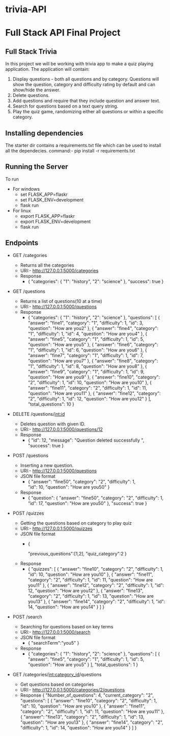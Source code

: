 # trivia-API

# Full Stack API Final Project

## Full Stack Trivia
In this project we will be working with trivia app to make a quiz playing application. The application will contain:

1) Display questions - both all questions and by category. Questions will show the question, category and difficulty rating by default and can show/hide the answer. 
2) Delete questions.
3) Add questions and require that they include question and answer text.
4) Search for questions based on a text query string.
5) Play the quiz game, randomizing either all questions or within a specific category. 

## Installing dependencies
The starter dir contains a requirements.txt file which can be used to install all the dependecies.
command:- pip install -r requirements.txt

## Running the Server
To run
* For windows
    * set FLASK_APP=flaskr
    * set FLASK_ENV=development
    * flask run
* For linux
    * export FLASK_APP=flaskr
    * export FLASK_ENV=development
    * flask run
    
## Endpoints
* GET /categories
    * Returns all the categories
    * URI:- http://127.0.0.1:5000/categories
    * Response
        * {
        "categories": {
            "1": "history",
            "2": "science"
            },
        "success": true
            }
            
* GET /questions
    * Returns a list of questions(10 at a time)
    * URI:- http://127.0.0.1:5000/questions
    * Response
        * {
            "categories": {
                "1": "history",
                "2": "science"
            },
            "questions": [
                {
                    "answer": "fine1",
                    "category": "1",
                    "difficulty": 1,
                    "id": 3,
                    "question": "How are you2"
                },
                {
                    "answer": "fine4",
                    "category": "1",
                    "difficulty": 1,
                    "id": 4,
                    "question": "How are you4"
                },
                {
                    "answer": "fine5",
                    "category": "1",
                    "difficulty": 1,
                    "id": 5,
                    "question": "How are you5"
                },
                {
                    "answer": "fine6",
                    "category": "1",
                    "difficulty": 1,
                    "id": 6,
                    "question": "How are you6"
                },
                {
                    "answer": "fine7",
                    "category": "1",
                    "difficulty": 1,
                    "id": 7,
                    "question": "How are you7"
                },
                {
                    "answer": "fine8",
                    "category": "1",
                    "difficulty": 1,
                    "id": 8,
                    "question": "How are you8"
                },
                {
                    "answer": "fine9",
                    "category": "1",
                    "difficulty": 1,
                    "id": 9,
                    "question": "How are you9"
                },
                {
                    "answer": "fine10",
                    "category": "2",
                    "difficulty": 1,
                    "id": 10,
                    "question": "How are you10"
                },
                {
                    "answer": "fine11",
                    "category": "2",
                    "difficulty": 1,
                    "id": 11,
                    "question": "How are you11"
                },
                {
                    "answer": "fine12",
                    "category": "2",
                    "difficulty": 1,
                    "id": 12,
                    "question": "How are you12"
                }
            ],
            "total_questions": 10
        }
        
* DELETE /questions/<int:id>
    * Deletes question with given ID.
    * URI:- http://127.0.0.1:5000/questions/12
    * Response
        * {
                "id": 12,
                "message": "Question deleted successfully ",
                "success": true
            }
            
* POST /questions
    * Inserting a new question.
    * URI:- http://127.0.0.1:5000/questions
    * JSON file format
        * {
            "answer": "fine50",
            "category": "2",
            "difficulty": 1,    
            "id": 10,
            "question": "How are you50"
            }
    * Response
        * {
            "question": {
                "answer": "fine50",
                "category": "2",
                "difficulty": 1,
                "id": 17,
                "question": "How are you50"
                        },
            "success": true
         }
        
* POST /quizzes
    * Getting the questions based on category to play quiz
    * URI:- http://127.0.0.1:5000/quizzes
    * JSON file format
        * {
           
           "previous_questions":[1,2],
           "quiz_category":2
            }
    * Response
        * {
        "quizzes": [
            {
                "answer": "fine10",
                "category": "2",
                "difficulty": 1,
                "id": 10,
                "question": "How are you10"
            },
            {
                "answer": "fine11",
                "category": "2",
                "difficulty": 1,
                "id": 11,
                "question": "How are you11"
            },
            {
                "answer": "fine12",
                "category": "2",
                "difficulty": 1,
                "id": 12,
                "question": "How are you12"
            },
            {
                "answer": "fine13",
                "category": "2",
                "difficulty": 1,
                "id": 13,
                "question": "How are you13"
            },
            {
                "answer": "fine14",
                "category": "2",
                "difficulty": 1,
                "id": 14,
                "question": "How are you14"
            }
        ]
        }

* POST /search
    * Searching for questions based on key terms
    * URI:- http://127.0.0.1:5000/search
    * JSON file format
        * {
           "searchTerm":"you5"
        }
    * Response
        * {
            "categories": {
                "1": "history",
                "2": "science"
            },
            "questions": [
                {
                    "answer": "fine5",
                    "category": "1",
                    "difficulty": 1,
                    "id": 5,
                    "question": "How are you5"
                }
            ],
            "total_questions": 1
            }
    
* GET /categories/<int:category_id>/questions
    * Get questions based on categories
    * URI:- http://127.0.0.1:5000/categories/2/questions 
    * Response
                {
            "Number_of_questions": 4,
            "current_category": "2",
            "questions": [
                {
                    "answer": "fine10",
                    "category": "2",
                    "difficulty": 1,
                    "id": 10,
                    "question": "How are you10"
                },
                {
                    "answer": "fine11",
                    "category": "2",
                    "difficulty": 1,
                    "id": 11,
                    "question": "How are you11"
                },
                {
                    "answer": "fine13",
                    "category": "2",
                    "difficulty": 1,
                    "id": 13,
                    "question": "How are you13"
                },
                {
                    "answer": "fine14",
                    "category": "2",
                    "difficulty": 1,
                    "id": 14,
                    "question": "How are you14"
                }
            ]
        }
    
